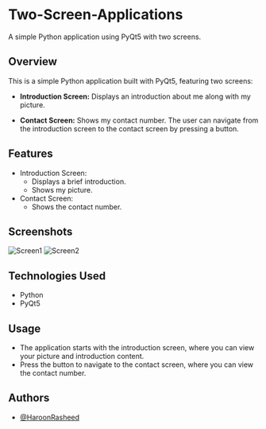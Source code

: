 # Two-Screen-Applications
A simple Python application using PyQt5 with two screens.
## Overview

This is a simple Python application built with PyQt5, featuring two screens:
   - **Introduction Screen:** Displays an introduction about me along with my picture.

   - **Contact Screen:** Shows my contact number.
The user can navigate from the introduction screen to the contact screen by pressing a button.


## Features

- Introduction Screen:
   - Displays a brief introduction.
   - Shows my picture.
- Contact Screen:
   - Shows the contact number.


## Screenshots

![Screen1](https://github.com/user-attachments/assets/26b0a0a7-b61b-4219-923f-6877fec7597a)
![Screen2](https://github.com/user-attachments/assets/78b8162b-a441-46f5-a6dd-6b1ceaecde6f)



## Technologies Used

- Python
- PyQt5


## Usage

- The application starts with the introduction screen, where you can view your picture and introduction content.
- Press the button to navigate to the contact screen, where you can view the contact number.


## Authors

- [@HaroonRasheed](https://github.com/Haroon1056)


